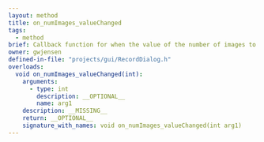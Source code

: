 ```yaml
---
layout: method
title: on_numImages_valueChanged
tags:
  - method
brief: Callback function for when the value of the number of images to capture has changed.
owner: gwjensen
defined-in-file: "projects/gui/RecordDialog.h"
overloads:
  void on_numImages_valueChanged(int):
    arguments:
      - type: int
        description: __OPTIONAL__
        name: arg1
    description: __MISSING__
    return: __OPTIONAL__
    signature_with_names: void on_numImages_valueChanged(int arg1)
---
```

